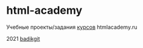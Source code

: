 # html-academy

Учебные проекты/задания [курсов](https://htmlacademy.ru/courses) htmlacademy.ru

2021 [badikgit](https://github.com/badikgit)
